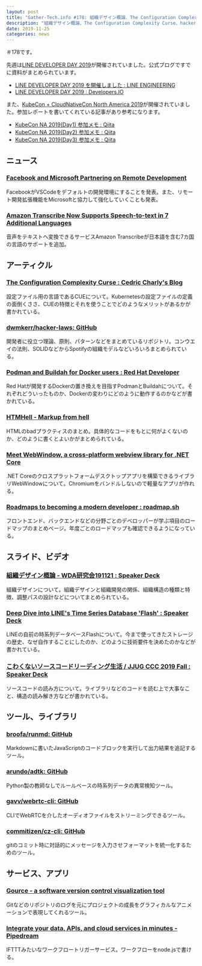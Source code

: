 ```yaml
---
layout: post
title: "Gather-Tech.info #178: 組織デザイン概論、The Configuration Complexity Curse、hacker-laws など"
description: "組織デザイン概論、The Configuration Complexity Curse、hacker-laws など"
date: 2019-11-25
categories: news
---
```


＃178です。

先週は[LINE DEVELOPER DAY 2019](https://linedevday.linecorp.com/jp/2019/)が開催されていました。公式ブログですでに資料がまとめられています。

- [LINE DEVELOPER DAY 2019 を開催しました : LINE ENGINEERING](https://engineering.linecorp.com/ja/blog/line-developer-day-2019-report-1/)
- [LINE DEVELOPER DAY 2019 : Developers.IO](https://dev.classmethod.jp/series/line-developer-day-2019/)

また、[KubeCon + CloudNativeCon North America 2019](https://events19.linuxfoundation.org/events/kubecon-cloudnativecon-north-america-2019/)が開催されていました。参加レポートを書いてくれている記事があり参考になります。

- [KubeCon NA 2019(Day1) 参加メモ : Qiita](https://qiita.com/go_vargo/items/d7d5bac86471df3b400c)
- [KubeCon NA 2019(Day2) 参加メモ : Qiita](https://qiita.com/go_vargo/items/e3a4e2815c582edd3b47)
- [KubeCon NA 2019(Day3) 参加メモ : Qiita](https://qiita.com/go_vargo/items/794b1a9b4491d547b858)

## ニュース

### [Facebook and Microsoft Partnering on Remote Development](https://developers.facebook.com/blog/post/2019/11/19/facebook-microsoft-partnering-remote-development/)

FacebookがVSCodeをデフォルトの開発環境にすることを発表。また、リモート開発拡張機能をMicrosoftと協力して強化していくことも発表。

### [Amazon Transcribe Now Supports Speech-to-text in 7 Additional Languages](https://aws.amazon.com/jp/about-aws/whats-new/2019/11/amazon-transcribe-now-supports-speech-to-text-in-7-additional-languages/)

音声をテキストへ変換できるサービスAmazon Transcribeが日本語を含む7カ国の言語のサポートを追加。

## アーティクル

### [The Configuration Complexity Curse : Cedric Charly's Blog](https://blog.cedriccharly.com/post/20191109-the-configuration-complexity-curse/)

設定ファイル用の言語であるCUEについて。Kubernetesの設定ファイルの定義の面倒くささ、CUEの特徴とそれを使うことでどのようなメリットがあるかが書かれている。

### [dwmkerr/hacker-laws: GitHub](https://github.com/dwmkerr/hacker-laws)

開発者に役立つ理論、原則、パターンなどをまとめているリポジトリ。コンウエイの法則、SOLIDなどからSpotifyの組織モデルなどいろいろまとめられている。

### [Podman and Buildah for Docker users : Red Hat Developer](https://developers.redhat.com/blog/2019/02/21/podman-and-buildah-for-docker-users/)

Red Hatが開発するDockerの置き換えを目指すPodmanとBuildahについて。それぞれどういったものか、Dockerの変わりにどのように動作するのかなどが書かれている。

### [HTMHell - Markup from hell](https://www.htmhell.dev/)

HTMLのbadプラクティスのまとめ。具体的なコードをもとに何がよくないのか、どのように書くとよいかがまとめられている。

### [Meet WebWindow, a cross-platform webview library for .NET Core](https://blog.stevensanderson.com/2019/11/18/2019-11-18-webwindow-a-cross-platform-webview-for-dotnet-core/)

.NET Coreのクロスプラットフォームデスクトップアプリを構築できるライブラリWebWindowについて。Chromiumをバンドルしないので軽量なアプリが作れる。

### [Roadmaps to becoming a modern developer : roadmap.sh](https://roadmap.sh/roadmaps)

フロントエンド、バックエンドなどの分野ごとのデベロッパーが学ぶ項目のロードマップのまとめページ。年度ごとのロードマップも確認できるようになっている。

## スライド、ビデオ

### [組織デザイン概論 - WDA研究会191121 : Speaker Deck](https://speakerdeck.com/tomomina/zu-zhi-dezaingai-lun-wdayan-jiu-hui-191121)

組織デザインについて。組織デザインと組織開発の関係、組織構造の種類と特徴、調整パスの設計などについてまとめられている。

### [Deep Dive into LINE's Time Series Database 'Flash' : Speaker Deck](https://speakerdeck.com/line_devday2019/deep-dive-into-lines-time-series-database-flash)

LINEの自前の時系列データベースFlashについて。今まで使ってきたストレージの歴史、なぜ自作することにしたのか、どのように技術要件を決めたのかなどが書かれている。

### [こわくないソースコードリーディング生活 / JJUG CCC 2019 Fall : Speaker Deck](https://speakerdeck.com/rshindo/jjug-ccc-2019-fall)

ソースコードの読み方について。ライブラリなどのコードを読む上で大事なこと、構造の読み解き方などが書かれている。

## ツール、ライブラリ

### [broofa/runmd: GitHub](https://github.com/broofa/runmd)

Markdownに書いたJavaScriptのコードブロックを実行して出力結果を追記するツール。

### [arundo/adtk: GitHub](https://github.com/arundo/adtk)

Python製の教師なしでルールベースの時系列データの異常検知ツール。

### [gavv/webrtc-cli: GitHub](https://github.com/gavv/webrtc-cli)

CLIでWebRTCを介したオーディオファイルをストリーミングできるツール。

### [commitizen/cz-cli: GitHub](https://github.com/commitizen/cz-cli)

gitのコミット時に対話的にメッセージを入力させフォーマットを統一化するためのツール。

## サービス、アプリ

### [Gource - a software version control visualization tool](https://gource.io/)

Gitなどのリポジトリのログを元にプロジェクトの成長をグラフィカルなアニメーションで表現してくれるツール。

### [Integrate your data, APIs, and cloud services in minutes - Pipedream](https://pipedream.com/)

IFTTTみたいなワークフロートリガーサービス。ワークフローをnode.jsで書ける。
